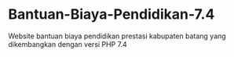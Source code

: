 # Bantuan-Biaya-Pendidikan-7.4
Website bantuan biaya pendidikan prestasi kabupaten batang yang dikembangkan dengan versi PHP 7.4
